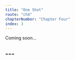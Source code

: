 ```yaml
---
title: "One Shot"
route: "ch4"
chapterNumber: "Chapter Four"
index: 3
---
```


Coming soon...

## ---